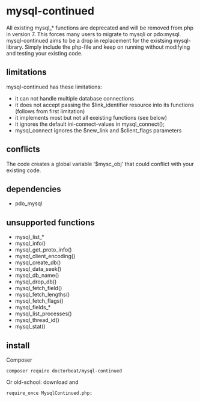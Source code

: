 # mysql-continued
All existing mysql_* functions are deprecated and will be removed from php in version 7. This forces many users to migrate to mysqli or pdo:mysql.
mysql-continued aims to be a drop in replacement for the existsing mysql-library. Simply include the php-file and keep on running
without modifying and testing your existing code.

## limitations
mysql-continued has these limitations:
- it can not handle multiple database connections
- it does not accept passing the $link_identifier resource into its functions (follows from first limitation)
- it implements most but not all exeisting functions (see below)
- it ignores the default ini-connect-values in mysql_connect();
- mysql_connect ignores the $new_link and $client_flags parameters

## conflicts
The code creates a global variable '$mysc_obj' that could conflict with your existing code.

## dependencies
- pdo_mysql 

## unsupported functions
- mysql_list_*
- mysql_info()
- mysql_get_proto_info()
- mysql_client_encoding()
- mysql_create_db()
- mysql_data_seek()
- mysql_db_name()
- mysql_drop_db()
- mysql_fetch_field()
- mysql_fetch_lengths()
- mysql_fetch_flags()
- mysql_fields_*
- mysql_list_processes()
- mysql_thread_id()
- mysql_stat()

## install
Composer
```
composer require doctorbeat/mysql-continued
```
  
Or old-school: download and
```
require_once MysqlContinued.php;
```
